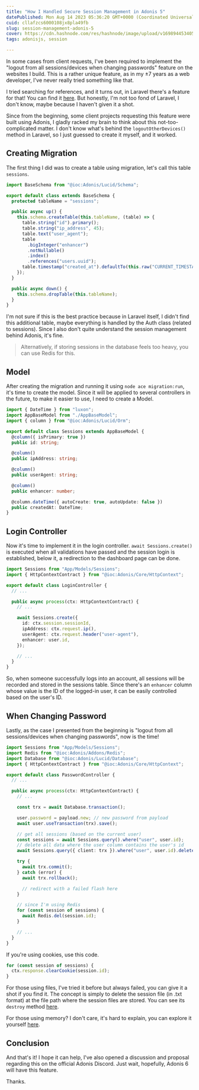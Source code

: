 ```yaml
---
title: "How I Handled Secure Session Management in Adonis 5"
datePublished: Mon Aug 14 2023 05:36:20 GMT+0000 (Coordinated Universal Time)
cuid: cllafzcs6000108jx8pla49fb
slug: session-management-adonis-5
cover: https://cdn.hashnode.com/res/hashnode/image/upload/v1698944534058/49880fc6-18b1-478f-9c2f-cb1092b2dbd3.png
tags: adonisjs, session

---
```


In some cases from client requests, I've been required to implement the "logout from all sessions/devices when changing passwords" feature on the websites I build. This is a rather unique feature, as in my ±7 years as a web developer, I've never really tried something like that.

I tried searching for references, and it turns out, in Laravel there's a feature for that! You can find it [here](https://laravel.com/docs/10.x/authentication#invalidating-sessions-on-other-devices). But honestly, I'm not too fond of Laravel, I don't know, maybe because I haven't given it a shot.

Since from the beginning, some client projects requesting this feature were built using Adonis, I gladly racked my brain to think about this not-too-complicated matter. I don't know what's behind the `logoutOtherDevices()` method in Laravel, so I just guessed to create it myself, and it worked.

## Creating Migration

The first thing I did was to create a table using migration, let's call this table `sessions`.

```typescript
import BaseSchema from "@ioc:Adonis/Lucid/Schema";

export default class extends BaseSchema {
  protected tableName = "sessions";

  public async up() {
    this.schema.createTable(this.tableName, (table) => {
      table.string("id").primary();
      table.string("ip_address", 45);
      table.text("user_agent");
      table
        .bigInteger("enhancer")
        .notNullable()
        .index()
        .references("users.uuid");
      table.timestamp("created_at").defaultTo(this.raw("CURRENT_TIMESTAMP"));
    });
  }

  public async down() {
    this.schema.dropTable(this.tableName);
  }
}
```

I'm not sure if this is the best practice because in Laravel itself, I didn't find this additional table, maybe everything is handled by the Auth class (related to sessions). Since I also don't quite understand the session management behind Adonis, it's fine.

> Alternatively, if storing sessions in the database feels too heavy, you can use Redis for this.

## Model

After creating the migration and running it using `node ace migration:run`, it's time to create the model. Since it will be applied to several controllers in the future, to make it easier to use, I need to create a Model.

```typescript
import { DateTime } from "luxon";
import AppBaseModel from "./AppBaseModel";
import { column } from "@ioc:Adonis/Lucid/Orm";

export default class Sessions extends AppBaseModel {
  @column({ isPrimary: true })
  public id: string;

  @column()
  public ipAddress: string;

  @column()
  public userAgent: string;

  @column()
  public enhancer: number;

  @column.dateTime({ autoCreate: true, autoUpdate: false })
  public createdAt: DateTime;
}
```

## Login Controller

Now it's time to implement it in the login controller. `await Sessions.create()` is executed when all validations have passed and the session login is established, below it, a redirection to the dashboard page can be done.

```typescript
import Sessions from "App/Models/Sessions";
import { HttpContextContract } from "@ioc:Adonis/Core/HttpContext";

export default class LoginController {
  // ...

  public async process(ctx: HttpContextContract) {
    // ...

    await Sessions.create({
      id: ctx.session.sessionId,
      ipAddress: ctx.request.ip(),
      userAgent: ctx.request.header("user-agent"),
      enhancer: user.id,
    });

    // ...
  }
}
```

So, when someone successfully logs into an account, all sessions will be recorded and stored in the sessions table. Since there's an `enhancer` column whose value is the ID of the logged-in user, it can be easily controlled based on the user's ID.

## When Changing Password

Lastly, as the case I presented from the beginning is "logout from all sessions/devices when changing passwords", now is the time!

```typescript
import Sessions from "App/Models/Sessions";
import Redis from "@ioc:Adonis/Addons/Redis";
import Database from "@ioc:Adonis/Lucid/Database";
import { HttpContextContract } from "@ioc:Adonis/Core/HttpContext";

export default class PasswordController {
  // ...

  public async process(ctx: HttpContextContract) {
    // ...

    const trx = await Database.transaction();

    user.password = payload.new; // new password from payload
    await user.useTransaction(trx).save();

    // get all sessions (based on the current user)
    const sessions = await Sessions.query().where("user", user.id);
    // delete all data where the user column contains the user's id
    await Sessions.query({ client: trx }).where("user", user.id).delete();

    try {
      await trx.commit();
    } catch (error) {
      await trx.rollback();

      // redirect with a failed flash here
    }

    // since I'm using Redis
    for (const session of sessions) {
      await Redis.del(session.id);
    }

    // ...
  }
}
```

If you're using cookies, use this code.

```typescript
for (const session of sessions) {
  ctx.response.clearCookie(session.id);
}
```

For those using files, I've tried it before but always failed, you can give it a shot if you find it. The concept is simply to delete the session file (in .txt format) at the file path where the session files are stored. You can see its `destroy` method [here](https://github.com/adonisjs/session/blob/6fcea7bb144de18028b1ea693bc7e837cd799fdf/src/Drivers/File.ts#L78C1-L78C1).

For those using memory? I don't care, it's hard to explain, you can explore it yourself [here](https://github.com/adonisjs/session/blob/6fcea7bb144de18028b1ea693bc7e837cd799fdf/src/Drivers/Memory.ts#L42).

## Conclusion

And that's it! I hope it can help, I've also opened a discussion and proposal regarding this on the official Adonis Discord. Just wait, hopefully, Adonis 6 will have this feature.

Thanks.
